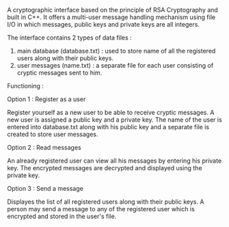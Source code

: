 A cryptographic interface based on the principle of RSA Cryptography and built in C++. It offers a multi-user message handling mechanism using file I/O in which messages, public keys and private keys are all integers. 

The interface contains 2 types of data files :

1) main database (database.txt) : used to store name of all the registered users along with their public keys.
2) user messages (name.txt) : a separate file for each user consisting of cryptic messages sent to him.

Functioning :

Option 1 : Register as a user

Register yourself as a new user to be able to receive cryptic messages. A new user is assigned a public key and a private key. The name of the user is entered into database.txt along with his public key and a separate file is created to store user messages.

Option 2 : Read messages

An already registered user can view all his messages by entering his private key. The encrypted messages are decrypted and displayed using the private key.

Option 3 : Send a message

Displayes the list of all registered users along with their public keys. A person may send a message to any of the registered user which is encrypted and stored in the user's file. 
